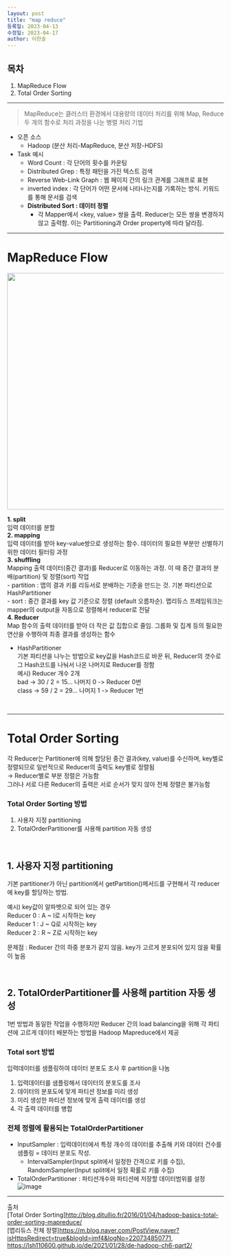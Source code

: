 ```yaml
---
layout: post
title: "map reduce"
등록일: 2023-04-13
수정일: 2023-04-17
author: 이한솔
---
```


## **목차**
1. MapReduce Flow
2. Total Order Sorting


---

   > MapReduce는 클러스터 환경에서 대용량의 데이터 처리를 위해 Map, Reduce 두 개의 함수로 처리 과정을 나눈 병렬 처리 기법
   - 오픈 소스
      - Hadoop (분산 처리-MapReduce, 분산 저장-HDFS)
   - Task 예시
      - Word Count : 각 단어의 횟수를 카운팅
      - Distributed Grep : 특정 패턴을 가진 텍스트 검색
      - Reverse Web-Link Graph : 웹 페이지 간의 링크 관계를 그래프로 표현
      - inverted index : 각 단어가 어떤 문서에 나타나는지를 기록하는 방식. 키워드를 통해 문서를 검색
      - **Distributed Sort : 데이터 정렬**   
         - 각 Mapper에서 <key, value> 쌍을 출력. Reducer는 모든 쌍을 변경하지 않고 출력함. 이는 Partitioning과 Order property에 따라 달라짐.
---

# **MapReduce Flow**
   <img src="https://user-images.githubusercontent.com/109563345/232403737-1a2b8ce4-02ac-43b0-bd1c-c1c4a0b8fcac.png" width="550">

   **1. split**   
      입력 데이터를 분할   
   **2. mapping**   
      입력 데이터를 받아 key-value쌍으로 생성하는 함수. 데이터의 필요한 부분만 선별하기 위한 데이터 필터링 과정   
   **3. shuffling**   
      Mapping 출력 데이터(중간 결과)를 Reducer로 이동하는 과정. 이 때 중간 결과의 분배(partition) 및 정렬(sort) 작업   
      - partition : 맵의 결과 키를 리듀서로 분배하는 기준을 만드는 것. 기본 파티션으로 HashPartitioner   
      - sort : 중간 결과를 key 값 기준으로 정렬 (default 오름차순). 맵리듀스 프레임워크는 mapper의 output을 자동으로 정렬해서 reducer로 전달   
   **4. Reducer**   
      Map 함수의 출력 데이터를 받아 더 작은 값 집합으로 줄임. 그룹화 및 집계 등의 필요한 연산을 수행하여 최종 결과를 생성하는 함수   
   
   - HashPartitioner   
    기본 파티션을 나누는 방법으로 key값을 Hash코드로 바꾼 뒤, Reducer의 갯수로 그 Hash코드를 나눠서 나온 나머지로 Reducer를 정함   
    예시) Reducer 개수 2개   
    bad -> 30 / 2 = 15... 나머지 0 -> Reducer 0번   
    class -> 59 / 2 = 29... 나머지 1 -> Reducer 1번  
    
   
   <Br>
      
   ---
   
# **Total Order Sorting**
   각 Reducer는 Partitioner에 의해 할당된 중간 결과(key, value)를 수신하며, key별로 정렬되므로 일반적으로 Reducer의 출력도 key별로 정렬됨   
   → Reducer별로 부분 정렬은 가능함   
   그러나 서로 다른 Reducer의 출력은 서로 순서가 맞지 않아 전체 정렬은 불가능함

   ### **Total Order Sorting 방법**
   1. 사용자 지정 partitioning
   2. TotalOrderPartitioner를 사용해 partition 자동 생성

<Br>
   
   ## **1. 사용자 지정 partitioning**
   기본 partitioner가 아닌 partition에서 getPartition()메서드를 구현해서 각 reducer에 key를 할당하는 방법.   
   
   예시) key값이 알파벳으로 되어 있는 경우   
   Reducer 0 : A ~ I로 시작하는 key   
   Reducer 1 : J ~ Q로 시작하는 key   
   Reducer 2 : R ~ Z로 시작하는 key   
   
   문제점 : Reducer 간의 하중 분포가 같지 않음. key가 고르게 분포되어 있지 않을 확률이 높음
   

<Br>
   
   ## **2. TotalOrderPartitioner를 사용해 partition 자동 생성**
   1번 방법과 동일한 작업을 수행하지만 Reducer 간의 load balancing을 위해 각 파티션에 고르게 데이터 배분하는 방법을 Hadoop Mapreduce에서 제공   
   
   ### **Total sort 방법**      
   입력데이터를 샘플링하여 데이터 분포도 조사 후 partition을 나눔   
   1. 입력데이터를 샘플링해서 데이터의 분포도를 조사
   2. 데이터의 분포도에 맞게 파티션 정보를 미리 생성
   3. 미리 생성한 파티션 정보에 맞게 출력 데이터를 생성
   4. 각 출력 데이터를 병합
   
   ### **전체 정렬에 활용되는 TotalOrderPartitioner** 
   - InputSampler : 입력데이터에서 특정 개수의 데이터를 추출해 키와 데이터 건수를 샘플링 = 데이터 분포도 작성.
      - IntervalSampler(Input split에서 일정한 간격으로 키를 수집), RandomSampler(Input split에서 일정 확률로 키를 수집)   
   - TotalOrderPartitioner : 파티션개수와 파티션에 저장할 데이터범위를 설정   
   ![image](https://user-images.githubusercontent.com/109563345/232383664-49fff920-b3e0-4d16-855f-4aa1e1044baa.png)

   
---
   
출처   
[Total Order Sorting]<http://blog.ditullio.fr/2016/01/04/hadoop-basics-total-order-sorting-mapreduce/>   
[맵리듀스 전체 정렬]<https://m.blog.naver.com/PostView.naver?isHttpsRedirect=true&blogId=imf4&logNo=220734850771>, <https://lsh110600.github.io/de/2021/01/28/de-hadoop-ch6-part2/>

